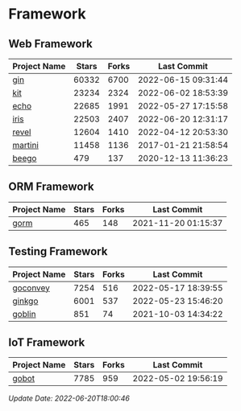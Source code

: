 # Framework

## Web Framework
| Project Name | Stars | Forks | Last Commit |
| ------------ | ----- | ----- | ----------- |
| [gin](https://github.com/gin-gonic/gin) | 60332 | 6700 | 2022-06-15 09:31:44 |
| [kit](https://github.com/go-kit/kit) | 23234 | 2324 | 2022-06-02 18:53:39 |
| [echo](https://github.com/labstack/echo) | 22685 | 1991 | 2022-05-27 17:15:58 |
| [iris](https://github.com/kataras/iris) | 22503 | 2407 | 2022-06-20 12:31:17 |
| [revel](https://github.com/revel/revel) | 12604 | 1410 | 2022-04-12 20:53:30 |
| [martini](https://github.com/go-martini/martini) | 11458 | 1136 | 2017-01-21 21:58:54 |
| [beego](https://github.com/astaxie/beego) | 479 | 137 | 2020-12-13 11:36:23 |

## ORM Framework
| Project Name | Stars | Forks | Last Commit |
| ------------ | ----- | ----- | ----------- |
| [gorm](https://github.com/jinzhu/gorm) | 465 | 148 | 2021-11-20 01:15:37 |

## Testing Framework
| Project Name | Stars | Forks | Last Commit |
| ------------ | ----- | ----- | ----------- |
| [goconvey](https://github.com/smartystreets/goconvey) | 7254 | 516 | 2022-05-17 18:39:55 |
| [ginkgo](https://github.com/onsi/ginkgo) | 6001 | 537 | 2022-05-23 15:46:20 |
| [goblin](https://github.com/franela/goblin) | 851 | 74 | 2021-10-03 14:34:22 |

## IoT Framework
| Project Name | Stars | Forks | Last Commit |
| ------------ | ----- | ----- | ----------- |
| [gobot](https://github.com/hybridgroup/gobot) | 7785 | 959 | 2022-05-02 19:56:19 |

*Update Date: 2022-06-20T18:00:46*